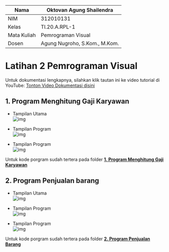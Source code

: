 | Nama        | Oktovan Agung Shailendra      |
| ----------- | ----------------------------- |
| NIM         | 312010131                     |
| Kelas       | TI.20.A.RPL-1                 |
| Mata Kuliah | Pemrograman Visual            |
| Dosen       | Agung Nugroho, S.Kom., M.Kom. |

# Latihan 2 Pemrograman Visual

Untuk dokumentasi lengkapnya, silahkan klik tautan ini ke video tutorial di YouTube: [Tonton Video Dokumentasi disini](https://youtu.be/L2kOYQSrz6M)

## 1. Program Menghitung Gaji Karyawan

- Tampilan Utama<br>
  ![img](Gambar/gaji1.png)

- Tampilan Program<br>
  ![img](Gambar/gaji2.png)

- Tampilan Program<br>
  ![img](Gambar/gaji3.png)

Untuk kode porgram sudah tertera pada folder **[1. Program Menghitung Gaji Karyawan](https://github.com/OktovanAgung/Latihan-2-Pemrograman-Visual/tree/main/1.%20Program%20Menghitung%20Gaji%20Karyawan)**

## 2. Program Penjualan barang

- Tampilan Utama<br>
  ![img](Gambar/barang1.png)

- Tampilan Program<br>
  ![img](Gambar/barang2.png)

- Tampilan Program<br>
  ![img](Gambar/barang3.png)

Untuk kode porgram sudah tertera pada folder **[2. Program Penjualan Barang](https://github.com/OktovanAgung/Latihan-2-Pemrograman-Visual/tree/main/2.%20Program%20Penjualan%20Barang)**
